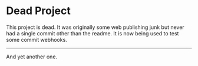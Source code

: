 Dead Project
============

This project is dead. It was originally some web publishing junk
but never had a single commit other than the readme. It is now 
being used to test some commit webhooks.

---

And yet another one.


